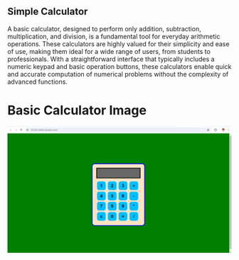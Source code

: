 ## Simple Calculator

A basic calculator, designed to perform only addition, subtraction, multiplication, and division, is a fundamental tool for everyday arithmetic operations. These calculators are highly valued for their simplicity and ease of use, making them ideal for a wide range of users, from students to professionals. With a straightforward interface that typically includes a numeric keypad and basic operation buttons, these calculators enable quick and accurate computation of numerical problems without the complexity of advanced functions.

# Basic Calculator Image
<img src = "https://github.com/SIVASHANMUGARAJA/Simple-Calculator/blob/main/Snapshots/Calci.png">
